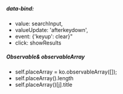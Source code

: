 ##### data-bind:
- value: searchInput,
- valueUpdate: 'afterkeydown',
- event: {'keyup': clear}"
- click: showResults

##### Observable& observableArray
-  self.placeArray = ko.observableArray([]);
-  self.placeArray().length
- self.placeArray()[j].title
